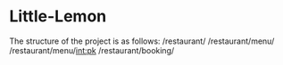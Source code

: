 # Little-Lemon

The structure of the project is as follows:
/restaurant/
/restaurant/menu/
/restaurant/menu/<int:pk>
/restaurant/booking/
